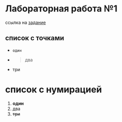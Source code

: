 # Лабораторная работа №1
ссылка на [задание](https://bit.ly/3sC1KGF)
## список с точками
- `один`
- > два
- три
# список с нумирацией
1. **один**
2. два
3. ~~три~~

